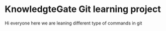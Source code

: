 # KnowledgteGate Git learning project
Hi everyone 
here we are leaning different type of commands in git

